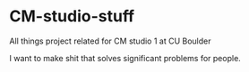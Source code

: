 # CM-studio-stuff
All things project related for CM studio 1 at CU Boulder

I want to make shit that solves significant problems for people.
